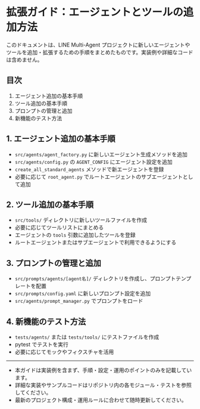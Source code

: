 # 拡張ガイド：エージェントとツールの追加方法

このドキュメントは、LINE Multi-Agent プロジェクトに新しいエージェントやツールを追加・拡張するための手順をまとめたものです。実装例や詳細なコードは含めません。

## 目次

1. エージェント追加の基本手順
2. ツール追加の基本手順
3. プロンプトの管理と追加
4. 新機能のテスト方法

## 1. エージェント追加の基本手順

- `src/agents/agent_factory.py` に新しいエージェント生成メソッドを追加
- `src/agents/config.py` の `AGENT_CONFIG` にエージェント設定を追加
- `create_all_standard_agents` メソッドで新エージェントを登録
- 必要に応じて `root_agent.py` でルートエージェントのサブエージェントとして追加

## 2. ツール追加の基本手順

- `src/tools/` ディレクトリに新しいツールファイルを作成
- 必要に応じてツールリストにまとめる
- エージェントの `tools` 引数に追加したツールを登録
- ルートエージェントまたはサブエージェントで利用できるようにする

## 3. プロンプトの管理と追加

- `src/prompts/agents/[agent名]/` ディレクトリを作成し、プロンプトテンプレートを配置
- `src/prompts/config.yaml` に新しいプロンプト設定を追加
- `src/agents/prompt_manager.py` でプロンプトをロード

## 4. 新機能のテスト方法

- `tests/agents/` または `tests/tools/` にテストファイルを作成
- pytest でテストを実行
- 必要に応じてモックやフィクスチャを活用

---

- 本ガイドは実装例を含まず、手順・設定・運用のポイントのみを記載しています。
- 詳細な実装やサンプルコードはリポジトリ内の各モジュール・テストを参照してください。
- 最新のプロジェクト構成・運用ルールに合わせて随時更新してください。
